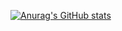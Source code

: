[![Anurag's GitHub stats](https://github-readme-stats.vercel.app/api?username=ujaumvictor)](https://github.com/anuraghazra/github-readme-stats)
